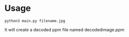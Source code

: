 # Usage
```python3 main.py filename.jpg```

It will create a decoded ppm file named decodedimage.ppm
